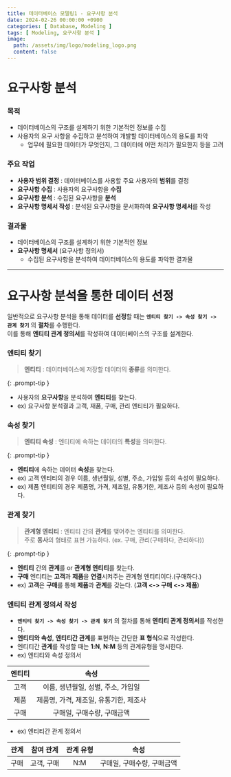 ```yaml
---
title: 데이터베이스 모델링1 - 요구사항 분석
date: 2024-02-26 00:00:00 +0900
categories: [ Database, Modeling ]
tags: [ Modeling, 요구사항 분석 ]
image:
  path: /assets/img/logo/modeling_logo.png
  content: false
---
```


# **요구사항 분석**

### **목적**

- 데이터베이스의 구조를 설계하기 위한 기본적인 정보를 수집
- 사용자의 요구 사항을 수집하고 분석하여 개발할 데이터베이스의 용도를 파악
  - 업무에 필요한 데이터가 무엇인지, 그 데이터에 어떤 처리가 필요한지 등을 고려

### **주요 작업**

- **사용자 범위 결정** : 데이터베이스를 사용할 주요 사용자의 **범위**를 결정
- **요구사항 수집** : 사용자의 요구사항을 **수집**
- **요구사항 분석** : 수집된 요구사항을 **분석**
- **요구사항 명세서 작성** : 분석된 요구사항을 문서화하여 **요구사항 명세서**를 작성

### **결과물**

- 데이터베이스의 구조를 설계하기 위한 기본적인 정보
- **요구사항 명세서** (요구사항 정의서)
  - 수집된 요구사항을 분석하여 데이터베이스의 용도를 파악한 결과물

---

# **요구사항 분석을 통한 데이터 선정**

일반적으로 요구사항 분석을 통해 데이터를 **선정**할 때는 **`엔티티 찾기 -> 속성 찾기 -> 관계 찾기`** 의 **절차**를 수행한다.  
이를 통해 **엔티티 관계 정의서**를 작성하여 데이터베이스의 구조를 설계한다.

### **엔티티 찾기**

> **엔티티** : 데이터베이스에 저장할 데이터의 **종류**를 의미한다.
>
{: .prompt-tip }

- 사용자의 **요구사항**을 분석하여 **엔티티**를 찾는다.
- ex) 요구사항 분석결과 고객, 재품, 구매, 관리 엔티티가 필요하다.

### **속성 찾기**

> **엔티티 속성** : 엔티티에 속하는 데이터의 **특성**을 의미한다.
>
{: .prompt-tip }

- **엔티티**에 속하는 데이터 **속성**을 찾는다.
- ex) 고객 엔티티의 경우 이름, 생년월일, 성별, 주소, 가입일 등의 속성이 필요하다.
- ex) 제품 엔티티의 경우 제품명, 가격, 제조일, 유통기한, 제조사 등의 속성이 필요하다.

### **관계 찾기**

> **관계형 엔티티** : 엔티티 간의 **관계**를 맺어주는 엔티티를 의미한다.  
> 주로 **동사**의 형태로 표현 가능하다. (ex. 구매, 관리(구매하다, 관리하다))
>
{: .prompt-tip }

- **엔티티** 간의 **관계**를 or **관계형 엔티티**를 찾는다.
- **구매** 엔티티는 **고객**과 **제품**을 **연결**시켜주는 관계형 엔티티이다.(구매하다.)
- ex) **고객**은 **구매**를 통해 **제품**과 **관계**를 갖는다. (**고객 <-> 구매 <-> 제품**)

### **엔티티 관계 정의서 작성**

- **`엔티티 찾기 -> 속성 찾기 -> 관계 찾기`** 의 절차를 통해 **엔티티 관계 정의서**를 작성한다.
- **엔티티와 속성**, **엔티티간 관계**를 표현하는 간단한 **표 형식**으로 작성한다.
- 엔티티간 **관계**를 작성할 때는 **1:N**, **N:M** 등의 관계유형을 명시한다.
- ex) 엔티티와 속성 정의서

| 엔티티 |           속성            | 
|:---:|:-----------------------:|
| 고객  |  이름, 생년월일, 성별, 주소, 가입일  |
| 제품  | 제품명, 가격, 제조일, 유통기한, 제조사 |
| 구매  |     구매일, 구매수량, 구매금액     |

- ex) 엔티티간 관계 정의서

| 관계 | 참여 관계  | 관계 유형 |       속성        |
|:--:|:------:|:-----:|:---------------:|
| 구매 | 고객, 구매 |  N:M  | 구매일, 구매수량, 구매금액 |

